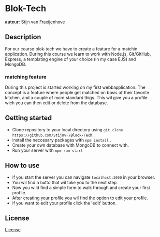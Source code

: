 # Blok-Tech
**auteur:** Stijn van Fraeijenhove

## Description
For our course blok-tech we have to create a feature for a matchin application. During this course we learn to work with Node.js, Git/GitHub, Express, a templating engine of your choice (in my case EJS) and MongoDB.

### matching feature
During this project is started working on my first webbapplication. The concept is a feature where people get matched on basis of their favorite kitchen, and a couple of more standard thigs. This wil give you a profile wich you can then edit or delete from the database.


## Getting started
* Clone repository to your local directory using `git clone https://github.com/StijnvF/Block-Tech` .
* Install the neccesary packages with `npm install` .
* Create your own database with MongoDB to connect with.
* Run your server with `npm run start`
## How to use
* If you start the server you can navigate `localhost:3000` in your browser.
* You wil find a butto that wil take you to the next step.
* Now you wild find a simple form to walk through and create your first profile.
* After creating your profile you wil find the option to edit your profile.
* If you want to edit your profile click the 'edit' button.
## License
[License](https://github.com/StijnvF/Block-Tech/blob/main/LICENSE)
